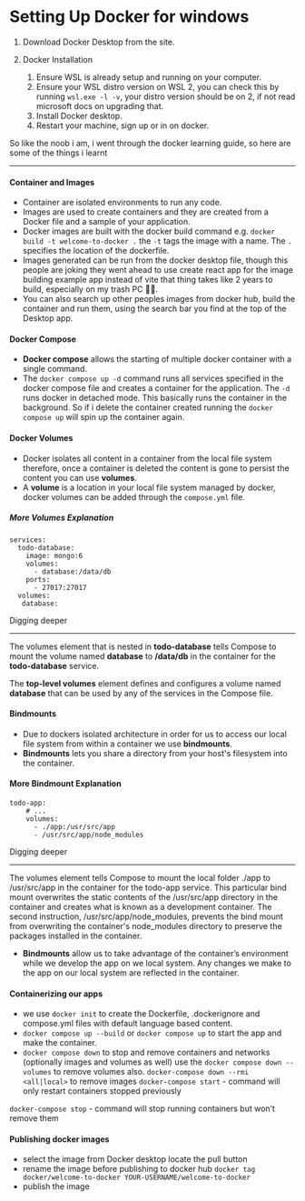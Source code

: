 # Setting Up Docker for windows

1. Download Docker Desktop from the site.

2. Docker Installation
   1. Ensure WSL is already setup and running on your computer.
   2. Ensure your WSL distro version on WSL 2, you can check this by running `wsl.exe -l -v`, your distro version should be on 2, if not read microsoft docs on upgrading that.
   3. Install Docker desktop.
   4. Restart your machine, sign up or in on docker.

So like the noob i am, i went through the docker learning guide, so here are some of the things i learnt

---

#### Container and Images

- Container are isolated environments to run any code.
- Images are used to create containers and they are created from a Docker file and a sample of your application.
- Docker images are built with the docker build command e.g. `docker build -t welcome-to-docker .` the `-t` tags the image with a name. The `.` specifies the location of the dockerfile.
- Images generated can be run from the docker desktop file, though this people are joking they went ahead to use create react app for the image building example app instead of vite that thing takes like 2 years to build, especially on my trash PC 🥲🥲.
- You can also search up other peoples images from docker hub, build the container and run them, using the search bar you find at the top of the Desktop app.

#### Docker Compose

- **Docker compose** allows the starting of multiple docker container with a single command.
- The `docker compose up -d` command runs all services specified in the docker compose file and creates a container for the application. The `-d` runs docker in detached mode. This basically runs the container in the background. So if i delete the container created running the `docker compose up` will spin up the container again.

#### Docker Volumes

- Docker isolates all content in a container from the local file system therefore, once a container is deleted the content is gone to persist the content you can use **volumes**.
- A **volume** is a location in your local file system managed by docker, docker volumes can be added through the `compose.yml` file.

##### More Volumes Explanation

```
services:
  todo-database:
    image: mongo:6
    volumes:
      - database:/data/db
    ports:
      - 27017:27017
  volumes:
   database:
```

Digging deeper

---

The volumes element that is nested in **todo-database** tells Compose to mount the volume named **database** to **/data/db** in the container for the **todo-database** service.

The **top-level volumes** element defines and configures a volume named **database** that can be used by any of the services in the Compose file.

#### Bindmounts

- Due to dockers isolated architecture in order for us to access our local file system from within a container we use **bindmounts**.
- **Bindmounts** lets you share a directory from your host's filesystem into the container.

#### More Bindmount Explanation

```
todo-app:
    # ...
    volumes:
      - ./app:/usr/src/app
      - /usr/src/app/node_modules
```

Digging deeper

---

The volumes element tells Compose to mount the local folder ./app to /usr/src/app in the container for the todo-app service. This particular bind mount overwrites the static contents of the /usr/src/app directory in the container and creates what is known as a development container. The second instruction, /usr/src/app/node_modules, prevents the bind mount from overwriting the container's node_modules directory to preserve the packages installed in the container.

- **Bindmounts** allow us to take advantage of the container’s environment while we develop the app on we local system. Any changes we make to the app on our local system are reflected in the container.

#### Containerizing our apps

- we use `docker init` to create the Dockerfile, .dockerignore and compose.yml files with default language based content.
- `docker compose up --build` or `docker compose up` to start the app and make the container.
- `docker compose down` to stop and remove containers and networks (optionally images and volumes as well) use the `docker compose down --volumes` to remove volumes also. `docker-compose down --rmi <all|local>` to remove images
  `docker-compose start` - command will only restart containers stopped previously

`docker-compose stop` - command will stop running containers but won’t remove them

#### Publishing docker images

- select the image from Docker desktop locate the pull button
- rename the image before publishing to docker hub `docker tag docker/welcome-to-docker YOUR-USERNAME/welcome-to-docker`
- publish the image
